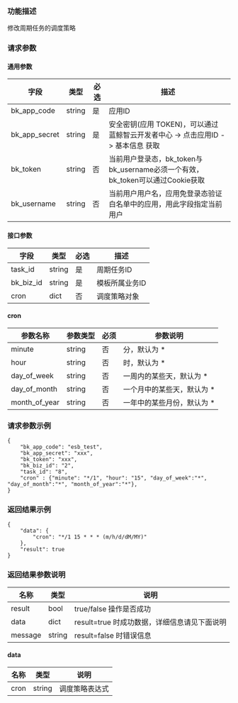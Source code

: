 ### 功能描述

修改周期任务的调度策略

### 请求参数

#### 通用参数
|   字段           |  类型       | 必选     |  描述             |
|-----------------|-------------|---------|------------------|
|   bk_app_code   |   string    |   是    |  应用ID |
|   bk_app_secret |   string    |   是    |  安全密钥(应用 TOKEN)，可以通过 蓝鲸智云开发者中心 -> 点击应用ID -> 基本信息 获取 |
|   bk_token      |   string    |   否    |  当前用户登录态，bk_token与bk_username必须一个有效，bk_token可以通过Cookie获取  |
|   bk_username   |   string    |   否    |  当前用户用户名，应用免登录态验证白名单中的应用，用此字段指定当前用户              |

#### 接口参数

| 字段          |  类型       | 必选   |  描述             |
|---------------|------------|--------|------------------|
|   task_id    |   string     |   是   |  周期任务ID |
|   bk_biz_id    |   string     |   是   |  模板所属业务ID |
|   cron    |   dict     |   否   | 调度策略对象 |

#### cron
 
 |   参数名称   |    参数类型  |  必须  |     参数说明     |
| ------------ | ------------ | ------ | ---------------- |
|   minute    |   string     |   否   |  分，默认为 * |
|   hour    |   string     |   否   |  时，默认为 * |
|   day_of_week    |   string     |   否   |  一周内的某些天，默认为 * |
|   day_of_month    |   string     |   否   |  一个月中的某些天，默认为 * |
|   month_of_year    |   string     |   否   |  一年中的某些月份，默认为 * |

### 请求参数示例

```
{
    "bk_app_code": "esb_test",
    "bk_app_secret": "xxx",
    "bk_token": "xxx",
    "bk_biz_id": "2",
    "task_id": "8",
    "cron" : {"minute": "*/1", "hour": "15", "day_of_week":"*", "day_of_month":"*", "month_of_year":"*"},
}
```

### 返回结果示例

```
{
    "data": {
        "cron": "*/1 15 * * * (m/h/d/dM/MY)"
    },
    "result": true
}
```

### 返回结果参数说明

|   名称   |  类型  |           说明             |
| ------------ | ---------- | ------------------------------ |
|  result      |    bool    |      true/false 操作是否成功     |
|  data        |    dict      |      result=true 时成功数据，详细信息请见下面说明     |
|  message        |    string      |      result=false 时错误信息     |

#### data

|   名称   |  类型  |           说明             |
| ------------ | ---------- | ------------------------------ |
|  cron      |    string    |      调度策略表达式    |
